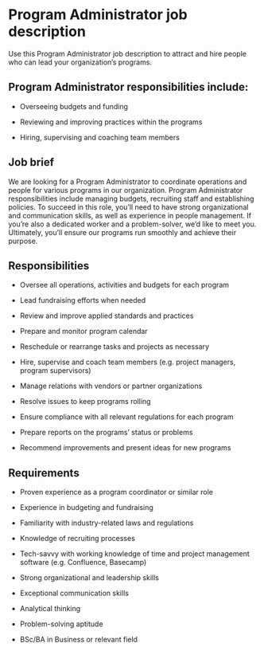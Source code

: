 # Program Administrator job description
Use this Program Administrator job description to attract and hire people who can lead your organization’s programs.


## Program Administrator responsibilities include:
* Overseeing budgets and funding

* Reviewing and improving practices within the programs

* Hiring, supervising and coaching team members



## Job brief

We are looking for a Program Administrator to coordinate operations and people for various programs in our organization.
Program Administrator responsibilities include managing budgets, recruiting staff and establishing policies. To succeed in this role, you’ll need to have strong organizational and communication skills, as well as experience in people management. If you’re also a dedicated worker and a problem-solver, we’d like to meet you.
Ultimately, you’ll ensure our programs run smoothly and achieve their purpose.


## Responsibilities

* Oversee all operations, activities and budgets for each program

* Lead fundraising efforts when needed

* Review and improve applied standards and practices

* Prepare and monitor program calendar

* Reschedule or rearrange tasks and projects as necessary

* Hire, supervise and coach team members (e.g. project managers, program supervisors)

* Manage relations with vendors or partner organizations

* Resolve issues to keep programs rolling

* Ensure compliance with all relevant regulations for each program

* Prepare reports on the programs’ status or problems

* Recommend improvements and present ideas for new programs


## Requirements

* Proven experience as a program coordinator or similar role

* Experience in budgeting and fundraising

* Familiarity with industry-related laws and regulations

* Knowledge of recruiting processes

* Tech-savvy with working knowledge of time and project management software (e.g. Confluence, Basecamp)

* Strong organizational and leadership skills

* Exceptional communication skills

* Analytical thinking

* Problem-solving aptitude

* BSc/BA in Business or relevant field
